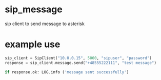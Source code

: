 # sip_message
sip client to send message to asterisk

# example use

```python
sip_client = SipClient("10.0.0.15", 5060, "sipuser", "password")
response = sip_client.message.send("+48555222111", "test message")

if response.ok: LOG.info ('message sent successfully')
```
